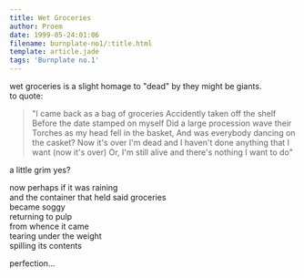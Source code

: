 ```yaml
---
title: Wet Groceries
author: Proem
date: 1999-05-24:01:06
filename: burnplate-no1/:title.html
template: article.jade
tags: 'Burnplate no.1'
---
```


wet groceries is a slight homage to "dead" by they might be giants.  
to quote:
 
>"I came back as a bag of groceries
Accidently taken off the shelf
Before the date stamped on myself
Did a large procession wave their
Torches as my head fell in the basket,
And was everybody dancing on the casket?
Now it's over I'm dead and I haven't done anything that I want (now it's over)
Or, I'm still alive and there's nothing I want to do"
 
a little grim yes?
 
now perhaps if it was raining  
and the container that held said groceries  
became soggy  
returning to pulp  
from whence it came  
tearing under the weight  
spilling its contents  
 
perfection...